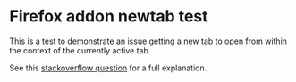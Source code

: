 # Firefox addon newtab test
This is a test to demonstrate an issue getting a new tab to open from within the context of the currently active tab.

See this [stackoverflow question](https://stackoverflow.com/q/46918792/641534) for a full explanation.
